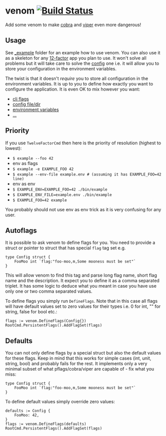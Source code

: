 # venom [![Build Status](https://travis-ci.org/themalkolm/venom.svg?branch=master)](https://travis-ci.org/themalkolm/venom)

Add some venom to make [cobra](https://github.com/spf13/cobra) and [viper](https://github.com/spf13/viper)
even more dangerous!

## Usage

See [_example](https://github.com/themalkolm/venom/tree/master/_example) folder for an example how to use venom. You can
also use it as a skeleton for any [12-factor](https://12factor.net) app you plan to use. It won't solve all problems but
it will take care to solve the [config](https://12factor.net/config) one i.e. it will allow you to store your
configuration in the environment variables.

The twist is that it doesn't *require* you to store all configuration in the environment variables. It is up to you to
define how exactly you want to configure the application. It is even OK to mix however you want:

* [cli flags](https://github.com/spf13/cobra#working-with-flags)
* [config file/dir](https://github.com/spf13/viper#reading-config-files)
* [environment variables](https://github.com/spf13/viper#working-with-flags)
* [...](https://github.com/spf13/viper#what-is-viper)

## Priority

If you use `TwelveFactorCmd` then here is the priority of resolution (highest to lowest):

* `$ example --foo 42`
* env as flags
 * `$ example -e EXAMPLE_FOO 42`
 * `$ example --env-file example.env # (assuming it has EXAMPLE_FOO=42 line)`
* env as env
 * `$ EXAMPLE_ENV=EXAMPLE_FOO=42 ./bin/example`
 * `$ EXAMPLE_ENV_FILE=example.env ./bin/example`
* `$ EXAMPLE_FOO=42 example`

You probably should not use env as env trick as it is very confusing for any user.

## Autoflags

It is possible to ask venom to define flags for you. You need to provide a struct or pointer to struct that has
special `flag` tag set e.g.

```
type Config struct {
	FooMoo int `flag:"foo-moo,m,Some mooness must be set"`
}
```

This will allow venom to find this tag and parse long flag name, short flag name and the description. It expect you to
define it as a comma separated triplet. It has some logic to deduce what you meant in case you have use only one or two
comma separated values.

To define flags you simply run `DefineFlags`. Note that in this case all flags will have default values set to zero values
for their types i.e. 0 for int, "" for string, false for bool etc.:

```
flags := venom.DefineFlags(Config{})
RootCmd.PersistentFlags().AddFlagSet(flags)
```

## Defaults

You can not only define flags by a special struct but also the default values for these flags. Keep in mind that this
works for simple cases (int, unit, string, bool) and probably fails for the rest. It implements only a very minimal
subset of what pflags/cobra/viper are capable of - fix what you miss:

```
type Config struct {
	FooMoo int `flag:"foo-moo,m,Some mooness must be set"`
}
```

To define default values simply override zero values:

```
defaults := Config {
    FooMoo: 42,
}
flags := venom.DefineFlags(defaults)
RootCmd.PersistentFlags().AddFlagSet(flags)
```